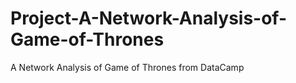 # Project-A-Network-Analysis-of-Game-of-Thrones
A Network Analysis of Game of Thrones from DataCamp
